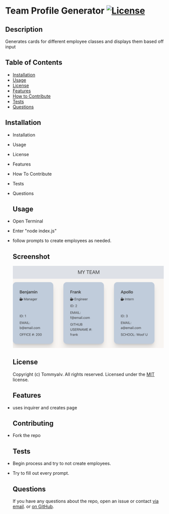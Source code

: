 
  # Team Profile Generator   [![License](https://img.shields.io/static/v1?label=License&message=MIT&color=blueviolet&style=for-the-badge)](https://opensource.org/licenses/MIT)
    
  ## Description
  Generates cards for different employee classes and displays them based off input
  
  
  ## Table of Contents
  - [Installation](#installation)
  - [Usage](#usage)
  - [License](#license)
  - [Features](#features)
  - [How to Contribute](#contributing)
  - [Tests](#tests)
  - [Questions](#questions)
    
  
  ## Installation
  
- Installation
- Usage
- License
- Features
- How To Contribute
- Tests
- Questions
  
  ## Usage
  
- Open Terminal
- Enter "node index.js"
- follow prompts to create employees as needed.
  
  ## Screenshot
  ![Screenshot](/assets/img/Screenshot.png)
  
  ## License
  Copyright (c) Tommyalv. All rights reserved.
  Licensed under the [MIT](https://opensource.org/licenses/MIT) license.
    
  
  ## Features
  
- uses inquirer and creates page
  
  ## Contributing
  
- Fork the repo
  
  ## Tests
  
- Begin process and try to not create employees.
- Try to fill out every prompt.
  
  ## Questions
  If you have any questions about the repo, open an issue or contact [via email](mailto:tommyalvarado2@gmail.com). or [on GitHub](https://github.com/Tommyalv).
    